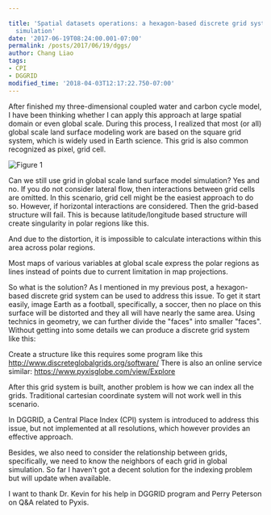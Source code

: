 ```yaml
---
 
title: 'Spatial datasets operations: a hexagon-based discrete grid systems for global
  simulation'
date: '2017-06-19T08:24:00.001-07:00'
permalink: /posts/2017/06/19/dggs/
author: Chang Liao
tags:
- CPI
- DGGRID
modified_time: '2018-04-03T12:17:22.750-07:00'
---
```


After finished my three-dimensional coupled water and carbon cycle model, I have been thinking whether I can apply this approach at large spatial domain or even global scale.
During this process, I realized that most (or all) global scale land surface modeling work are based on the square grid system, which is widely used in Earth science. This grid is also common recognized as pixel, grid cell.

![Figure 1](https://github.com/changliao/changliao.github.io/blob/main/_figure/polar.png?raw=true)

Can we still use grid in global scale land surface model simulation?
Yes and no. If you do not consider lateral flow, then interactions between grid cells are omitted. In this scenario, grid cell might be the easiest approach to do so.
However, if horizontal interactions are considered. Then the grid-based structure will fail. This is because latitude/longitude based structure will create singularity in polar regions like this.


And due to the distortion, it is impossible to calculate interactions within this area across polar regions.

Most maps of various variables at global scale express the polar regions as lines instead of points due to current limitation in map projections.

So what is the solution?
As I mentioned in my previous post, a hexagon-based discrete grid system can be used to address this issue. To get it start easily, image Earth as a football, specifically, a soccer, then no place on this surface will be distorted and they all will have nearly the same area.
Using technics in geometry, we can further divide the "faces" into smaller "faces". Without getting into some details we can produce a discrete grid system like this:


Create a structure like this requires some program like this
http://www.discreteglobalgrids.org/software/
There is also an online service similar:
https://www.pyxisglobe.com/view/Explore

After this grid system is built, another problem is how we can index all the grids. Traditional cartesian coordinate system will not work well in this scenario.

In DGGRID, a Central Place Index (CPI) system is introduced to address this issue, but not implemented at all resolutions, which however provides an effective approach.

Besides, we also need to consider the relationship between grids, specifically, we need to know the neighbors of each grid in global simulation. So far I haven't got a decent solution for the indexing problem but will update when available.

I want to thank Dr. Kevin for his help in DGGRID program and Perry Peterson on Q&A related to Pyxis.